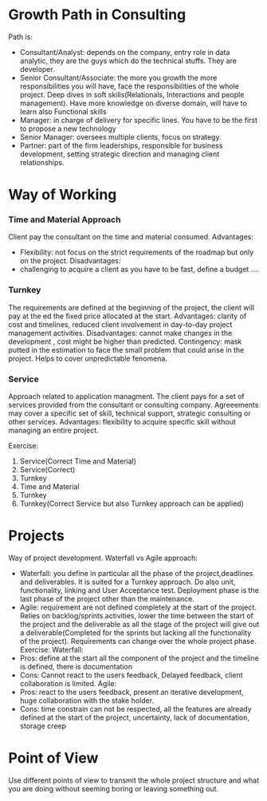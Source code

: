 # Growth Path in Consulting
Path is:
- Consultant/Analyst: depends on the company, entry role in data analytic, they are the guys which do the technical stuffs. They are developer.
- Senior Consultant/Associate: the more you growth the more responsibilities you will have, face the responsibilities of the whole project. Deep dives in soft skills(Relationals, Interactions and people management). Have more knowledge on diverse domain, will have to learn also Functional skills 
- Manager: in charge of delivery for specific lines. You have to be the first to propose a new technology 
- Senior Manager: oversees multiple clients, focus on strategy. 
- Partner: part of the firm leaderships, responsible for business development, setting strategic direction and managing client relationships.
# Way of Working
### Time and Material Approach 
Client pay the consultant on the time and material consumed. 
Advantages:
- Flexibility: not focus on the strict requirements of the roadmap but only on the project. 
Disadvantages:
- challenging to acquire a client as you have to be fast, define a budget ....
### Turnkey
The requirements are defined at the beginning of the project, the client will pay at the ed the fixed price allocated at the start.
Advantages: clarity of cost and timelines, reduced client involvement in day-to-day project management activities.
Disadvantages: cannot make changes in the development , cost might be higher than predicted.
Contingency: mask putted in the estimation to face the small problem that could arise in the project. Helps to cover unpredictable fenomena.
### Service
Approach related to application managment. The client pays for a set of services provided from the consultant or consulting company. Agreeements may cover a specific set of skill, technical support, strategic consulting or other services.
Advantages: flexibility to acquire specific skill without managing an entire project.

Exercise:
1. Service(Correct Time and Material)
2. Service(Correct)
3. Turnkey
4. Time and Material
5. Turnkey
6. Turnkey(Correct Service but also Turnkey approach can be applied)
# Projects
Way of project development.
Waterfall vs Agile approach:
- Waterfall: you define in particular all the phase of the project,deadlines and deliverables. It is suited for a Turnkey approach. Do also unit, functionality, linking and User Acceptance test. Deployment phase is the last phase of the project other than the maintenance.
- Agile: requirement are not defined completely at the start of the project. Relies on backlog/sprints activities, lower the time between the start of the project and the deliverable as all the stage of the project will give out a deliverable(Completed for the sprints but lacking all the functionality of the project). Requirements can change over the whole project phase.
Exercise: 
Waterfall:
- Pros: define at the start all the component of the project and the timeline is defined, there is documentation
- Cons: Cannot react to the users feedback, Delayed feedback, client collaboration is limited.
Agile:
- Pros: react to the users feedback, present an iterative development, huge collaboration with the stake holder. 
- Cons: time constrain can not be respected, all the features are already defined at the start of the project, uncertainty, lack of documentation, storage creep
# Point of View

Use different points of view to transmit the whole project structure and what you are doing without seeming boring or leaving something out.
